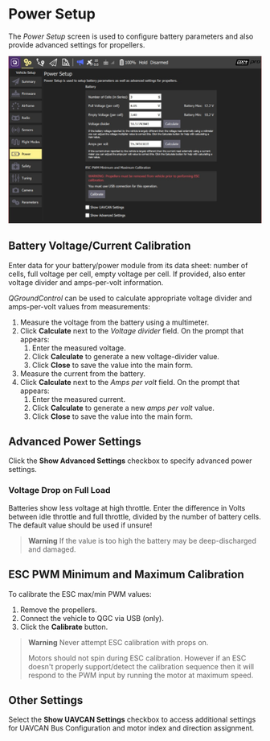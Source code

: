 # Power Setup

The *Power Setup* screen is used to configure battery parameters and also provide advanced settings for propellers.

![Battery Calibration](../../../assets/setup/PX4Power.jpg)

## Battery Voltage/Current Calibration

Enter data for your battery/power module from its data sheet: number of cells, full voltage per cell, empty voltage per cell. If provided, also enter voltage divider and amps-per-volt information.

*QGroundControl* can be used to calculate appropriate voltage divider and amps-per-volt values from measurements:

1. Measure the voltage from the battery using a multimeter.
2. Click **Calculate** next to the *Voltage divider* field. On the prompt that appears: 
    1. Enter the measured voltage.
    2. Click **Calculate** to generate a new voltage-divider value.
    3. Click **Close** to save the value into the main form. 
3. Measure the current from the battery.
4. Click **Calculate** next to the *Amps per volt* field. On the prompt that appears: 
    1. Enter the measured current.
    2. Click **Calculate** to generate a new *amps per volt* value.
    3. Click **Close** to save the value into the main form. 

## Advanced Power Settings

Click the **Show Advanced Settings** checkbox to specify advanced power settings.

### Voltage Drop on Full Load

Batteries show less voltage at high throttle. Enter the difference in Volts between idle throttle and full throttle, divided by the number of battery cells. The default value should be used if unsure!

> **Warning** If the value is too high the battery may be deep-discharged and damaged.

## ESC PWM Minimum and Maximum Calibration

To calibrate the ESC max/min PWM values:

1. Remove the propellers. 
2. Connect the vehicle to QGC via USB (only). 
3. Click the **Calibrate** button.

> **Warning** Never attempt ESC calibration with props on.
> 
> Motors should not spin during ESC calibration. However if an ESC doesn't properly support/detect the calibration sequence then it will respond to the PWM input by running the motor at maximum speed.

## Other Settings

Select the **Show UAVCAN Settings** checkbox to access additional settings for UAVCAN Bus Configuration and motor index and direction assignment.